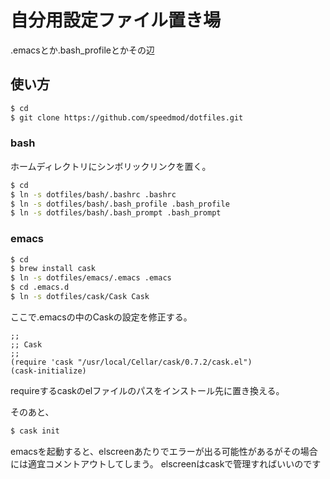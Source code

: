 # 自分用設定ファイル置き場

.emacsとか.bash_profileとかその辺

## 使い方 

```bash
$ cd
$ git clone https://github.com/speedmod/dotfiles.git
```

### bash

ホームディレクトリにシンボリックリンクを置く。

```bash
$ cd
$ ln -s dotfiles/bash/.bashrc .bashrc
$ ln -s dotfiles/bash/.bash_profile .bash_profile
$ ln -s dotfiles/bash/.bash_prompt .bash_prompt
```

### emacs

```bash
$ cd 
$ brew install cask
$ ln -s dotfiles/emacs/.emacs .emacs
$ cd .emacs.d
$ ln -s dotfiles/cask/Cask Cask
```

ここで.emacsの中のCaskの設定を修正する。

```emacs-lisp
;;
;; Cask
;;
(require 'cask "/usr/local/Cellar/cask/0.7.2/cask.el")
(cask-initialize)
```

requireするcaskのelファイルのパスをインストール先に置き換える。

そのあと、

```bash
$ cask init
```

emacsを起動すると、elscreenあたりでエラーが出る可能性があるがその場合には適宜コメントアウトしてしまう。
elscreenはcaskで管理すればいいのです

